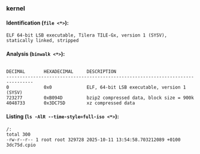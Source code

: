 ### kernel
#### Identification (`file <*>`):
```
ELF 64-bit LSB executable, Tilera TILE-Gx, version 1 (SYSV), statically linked, stripped
```
#### Analysis (`binwalk <*>`):
```

DECIMAL       HEXADECIMAL     DESCRIPTION
--------------------------------------------------------------------------------
0             0x0             ELF, 64-bit LSB executable, version 1 (SYSV)
723277        0xB094D         bzip2 compressed data, block size = 900k
4048733       0x3DC75D        xz compressed data
```
#### Listing (`ls -AlR --time-style=full-iso <*>`):
```
/:
total 300
-rw-r--r-- 1 root root 329728 2025-10-11 13:54:58.703212089 +0100 3dc75d.cpio
```

